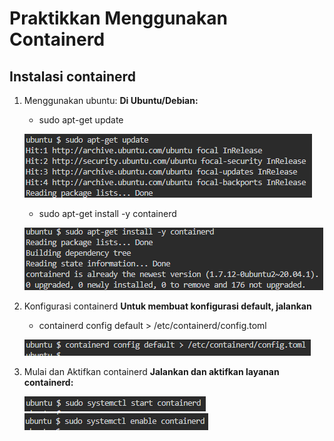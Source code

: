 # Praktikkan Menggunakan Containerd

## Instalasi containerd

1. Menggunakan ubuntu:
   **Di Ubuntu/Debian:**
   - sudo apt-get update

   ![alt](images/image-1.png)  

   - sudo apt-get install -y containerd

   ![alt](images/image-2.png)  

3. Konfigurasi containerd
   **Untuk membuat konfigurasi default, jalankan**
   
   - containerd config default > /etc/containerd/config.toml

   ![alt](images/image-3.png)  

5. Mulai dan Aktifkan containerd
   **Jalankan dan aktifkan layanan containerd:**

   ![alt](images/image-4.png)
   ![alt](images/image-5.png)    
